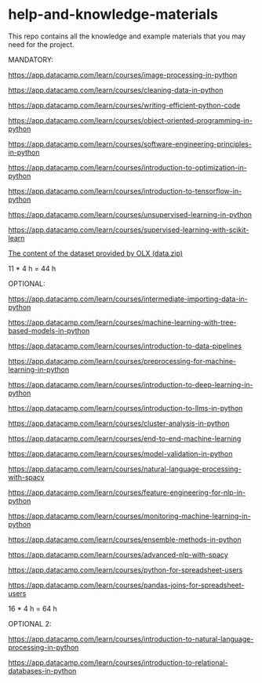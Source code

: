 # help-and-knowledge-materials
This repo contains all the knowledge and example materials that you may need for the project.

MANDATORY:

https://app.datacamp.com/learn/courses/image-processing-in-python

https://app.datacamp.com/learn/courses/cleaning-data-in-python

https://app.datacamp.com/learn/courses/writing-efficient-python-code

https://app.datacamp.com/learn/courses/object-oriented-programming-in-python

https://app.datacamp.com/learn/courses/software-engineering-principles-in-python

https://app.datacamp.com/learn/courses/introduction-to-optimization-in-python

https://app.datacamp.com/learn/courses/introduction-to-tensorflow-in-python

https://app.datacamp.com/learn/courses/unsupervised-learning-in-python

https://app.datacamp.com/learn/courses/supervised-learning-with-scikit-learn

[The content of the dataset provided by OLX (data.zip)](https://docs.google.com/document/d/1L-y5C32-TJTc5_ETnHEbjj4xly6vgyUVXaDRNOaOYSQ/edit)

11 * 4 h = 44 h

OPTIONAL:

https://app.datacamp.com/learn/courses/intermediate-importing-data-in-python

https://app.datacamp.com/learn/courses/machine-learning-with-tree-based-models-in-python

https://app.datacamp.com/learn/courses/introduction-to-data-pipelines

https://app.datacamp.com/learn/courses/preprocessing-for-machine-learning-in-python

https://app.datacamp.com/learn/courses/introduction-to-deep-learning-in-python

https://app.datacamp.com/learn/courses/introduction-to-llms-in-python

https://app.datacamp.com/learn/courses/cluster-analysis-in-python

https://app.datacamp.com/learn/courses/end-to-end-machine-learning

https://app.datacamp.com/learn/courses/model-validation-in-python

https://app.datacamp.com/learn/courses/natural-language-processing-with-spacy

https://app.datacamp.com/learn/courses/feature-engineering-for-nlp-in-python

https://app.datacamp.com/learn/courses/monitoring-machine-learning-in-python

https://app.datacamp.com/learn/courses/ensemble-methods-in-python

https://app.datacamp.com/learn/courses/advanced-nlp-with-spacy

https://app.datacamp.com/learn/courses/python-for-spreadsheet-users

https://app.datacamp.com/learn/courses/pandas-joins-for-spreadsheet-users

16 * 4 h = 64 h

OPTIONAL 2:

https://app.datacamp.com/learn/courses/introduction-to-natural-language-processing-in-python

https://app.datacamp.com/learn/courses/introduction-to-relational-databases-in-python
